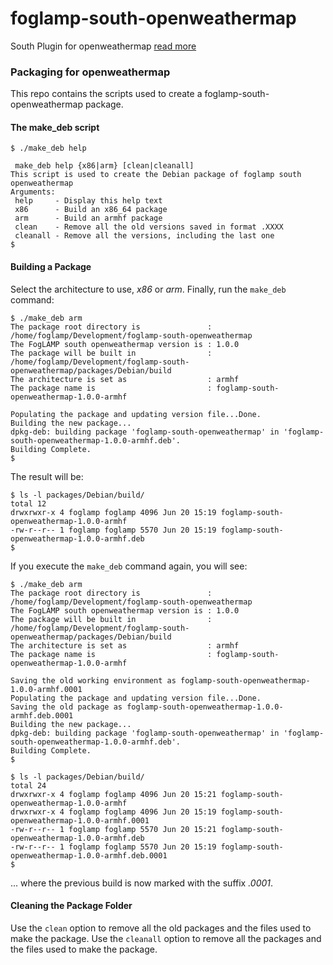 # foglamp-south-openweathermap
South Plugin for openweathermap [read more]( <https://github.com/foglamp/foglamp-south-openweathermap/blob/master/python/foglamp/plugins/south/openweathermap/readme.rst>)


### Packaging for openweathermap
This repo contains the scripts used to create a foglamp-south-openweathermap package.

#### The make_deb script
```
$ ./make_deb help

 make_deb help {x86|arm} [clean|cleanall]
This script is used to create the Debian package of foglamp south openweathermap
Arguments:
 help     - Display this help text
 x86      - Build an x86_64 package
 arm      - Build an armhf package
 clean    - Remove all the old versions saved in format .XXXX
 cleanall - Remove all the versions, including the last one
$
```

#### Building a Package

Select the architecture to use, *x86* or *arm*.
Finally, run the ``make_deb`` command:

```
$ ./make_deb arm
The package root directory is               : /home/foglamp/Development/foglamp-south-openweathermap
The FogLAMP south openweathermap version is : 1.0.0
The package will be built in                : /home/foglamp/Development/foglamp-south-openweathermap/packages/Debian/build
The architecture is set as                  : armhf
The package name is                         : foglamp-south-openweathermap-1.0.0-armhf

Populating the package and updating version file...Done.
Building the new package...
dpkg-deb: building package 'foglamp-south-openweathermap' in 'foglamp-south-openweathermap-1.0.0-armhf.deb'.
Building Complete.
$
```

The result will be:

```
$ ls -l packages/Debian/build/
total 12
drwxrwxr-x 4 foglamp foglamp 4096 Jun 20 15:19 foglamp-south-openweathermap-1.0.0-armhf
-rw-r--r-- 1 foglamp foglamp 5570 Jun 20 15:19 foglamp-south-openweathermap-1.0.0-armhf.deb
$
```

If you execute the ``make_deb`` command again, you will see:

```
$ ./make_deb arm
The package root directory is               : /home/foglamp/Development/foglamp-south-openweathermap
The FogLAMP south openweathermap version is : 1.0.0
The package will be built in                : /home/foglamp/Development/foglamp-south-openweathermap/packages/Debian/build
The architecture is set as                  : armhf
The package name is                         : foglamp-south-openweathermap-1.0.0-armhf

Saving the old working environment as foglamp-south-openweathermap-1.0.0-armhf.0001
Populating the package and updating version file...Done.
Saving the old package as foglamp-south-openweathermap-1.0.0-armhf.deb.0001
Building the new package...
dpkg-deb: building package 'foglamp-south-openweathermap' in 'foglamp-south-openweathermap-1.0.0-armhf.deb'.
Building Complete.
$
```

```
$ ls -l packages/Debian/build/
total 24
drwxrwxr-x 4 foglamp foglamp 4096 Jun 20 15:21 foglamp-south-openweathermap-1.0.0-armhf
drwxrwxr-x 4 foglamp foglamp 4096 Jun 20 15:19 foglamp-south-openweathermap-1.0.0-armhf.0001
-rw-r--r-- 1 foglamp foglamp 5570 Jun 20 15:21 foglamp-south-openweathermap-1.0.0-armhf.deb
-rw-r--r-- 1 foglamp foglamp 5570 Jun 20 15:19 foglamp-south-openweathermap-1.0.0-armhf.deb.0001
$
```
... where the previous build is now marked with the suffix *.0001*.


#### Cleaning the Package Folder

Use the ``clean`` option to remove all the old packages and the files used to make the package.
Use the ``cleanall`` option to remove all the packages and the files used to make the package.